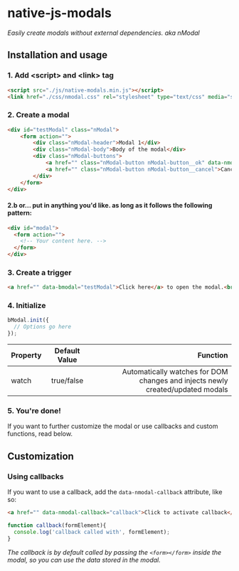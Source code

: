 # native-js-modals
_Easily create modals without external dependencies._
_aka nModal_

## Installation and usage

### 1. Add &lt;script&gt; and &lt;link&gt; tag
```html
<script src="./js/native-modals.min.js"></script>
<link href="./css/nmodal.css" rel="stylesheet" type="text/css" media="screen, handheld, projection">
```

### 2. Create a modal
```html
<div id="testModal" class="nModal">
    <form action="">
        <div class="nModal-header">Modal 1</div>
        <div class="nModal-body">Body of the modal</div>
        <div class="nModal-buttons">
            <a href="" class="nModal-button nModal-button__ok" data-nmodal-callback="callback">Ok</a>
            <a href="" class="nModal-button nModal-button__cancel">Cancel</a>
        </div>
    </form>
</div>
```
#### 2.b or... put in anything you'd like. as long as it follows the following pattern:
```html
<div id="modal">
  <form action="">
    <!-- Your content here. -->
  </form>
</div>
```

### 3. Create a trigger
```html
<a href="" data-bmodal="testModal">Click here</a> to open the modal.<br>
```


### 4. Initialize
```javascript
bModal.init({
  // Options go here
});
```


| Property        | Default Value           | Function  |
| --------------- |:-----------------------:| ---------:|
| watch      | true/false | Automatically watches for DOM changes and injects newly created/updated modals

### 5. You're done!
If you want to further customize the modal or use callbacks and custom functions, read below.


## Customization
### Using callbacks
If you want to use a callback, add the ```data-nmodal-callback``` attribute, like so:

```html
<a href="" data-nmodal-callback="callback">Click to activate callback</a>
```

```javascript
function callback(formElement){
  console.log('callback called with', formElement);
}
```

*The callback is by default called by passing the ```<form></form>``` inside the modal, so you can use the data stored in the modal.*